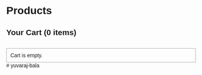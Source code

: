 <!DOCTYPE html>
<html lang="en">
<head>
  <meta charset="UTF-8">
  <title>Mini E-Commerce Cart</title>
  <style>
    body { font-family: Arial, sans-serif; padding:20px; }
    .product { border: 1px solid #ddd; padding:10px; margin:10px; display:inline-block; width:200px; }
    .cart { border:1px solid #aaa; padding:10px; margin-top:30px; }
  </style>
</head>
<body>

<h1>Products</h1>
<div id="productList"></div>

<h2>Your Cart (<span id="count">0</span> items)</h2>
<div class="cart" id="cartContents">
  Cart is empty.
</div>

<script>
  const PRODUCTS = [
    { id: 1, name: "Product A", price: 500 },
    { id: 2, name: "Product B", price: 1200 },
    { id: 3, name: "Product C", price: 750 }
  ];

  function formatRupee(amount) {
    return "₹" + amount.toLocaleString("en-IN");
  }

  function renderProducts() {
    const container = document.getElementById("productList");
    PRODUCTS.forEach(p => {
      const div = document.createElement("div");
      div.className = "product";
      div.innerHTML = `
        <h3>${p.name}</h3>
        <p>Price: ${formatRupee(p.price)}</p>
        <button onclick="addToCart(${p.id})">Add to Cart</button>
      `;
      container.appendChild(div);
    });
  }

  let cart = [];

  function updateCartUI() {
    document.getElementById("count").innerText = cart.reduce((s,i) => s + i.qty,0);
    const cartDiv = document.getElementById("cartContents");
    if(cart.length === 0) {
      cartDiv.innerHTML = "Cart is empty.";
      return;
    }
    let html = "<ul>";
    cart.forEach(item => {
      const p = PRODUCTS.find(p=>p.id===item.productId);
      html += `<li>${p.name} x ${item.qty} = ${formatRupee(p.price * item.qty)} 
        <button onclick="removeFromCart(${item.productId})">Remove</button>
        <button onclick="changeQty(${item.productId}, ${item.qty + 1})">+</button>
        <button onclick="changeQty(${item.productId}, ${item.qty - 1})" ${item.qty<=1 ? "disabled":""}>-</button>
      </li>`;
    });
    html += `</ul><strong>Total: ${formatRupee(cart.reduce((s,i) => {
      const p = PRODUCTS.find(p=>p.id===i.productId);
      return s + (p.price * i.qty);
    },0))}</strong>`;
    cartDiv.innerHTML = html;
  }

  function addToCart(productId) {
    const existing = cart.find(i=>i.productId===productId);
    if(existing) {
      existing.qty++;
    } else {
      cart.push({ productId, qty:1 });
    }
    updateCartUI();
  }

  function removeFromCart(productId) {
    cart = cart.filter(i=>i.productId!==productId);
    updateCartUI();
  }

  function changeQty(productId, newQty) {
    const item = cart.find(i=>i.productId===productId);
    if(!item) return;
    if(newQty < 1) return;
    item.qty = newQty;
    updateCartUI();
  }

  // initial render
  renderProducts();
  updateCartUI();
</script>

</body>
</html>
# yuvaraj-bala
